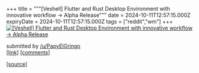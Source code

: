 +++
title = """[Veshell] Flutter and Rust Desktop Environment with innovative workflow -> Alpha Release"""
date = 2024-10-11T12:57:15.000Z
expiryDate = 2024-10-11T12:57:15.000Z
tags = ["reddit","wm"]
+++
[![[Veshell] Flutter and Rust Desktop Environment with innovative workflow -> Alpha Release](https://b.thumbs.redditmedia.com/WbZPl1JAfGuescWyMxsR201sn1GqXkpOrsCV831K4Qk.jpg "[Veshell] Flutter and Rust Desktop Environment with innovative workflow -> Alpha Release")](https://www.reddit.com/r/unixporn/comments/1g1956v/veshell_flutter_and_rust_desktop_environment_with/)

submitted by [/u/PapyElGringo](https://www.reddit.com/user/PapyElGringo)  
[\[link\]](https://www.reddit.com/gallery/1g1956v) [\[comments\]](https://www.reddit.com/r/unixporn/comments/1g1956v/veshell_flutter_and_rust_desktop_environment_with/)

[[source]](https://www.reddit.com/r/unixporn/comments/1g1956v/veshell_flutter_and_rust_desktop_environment_with/)
